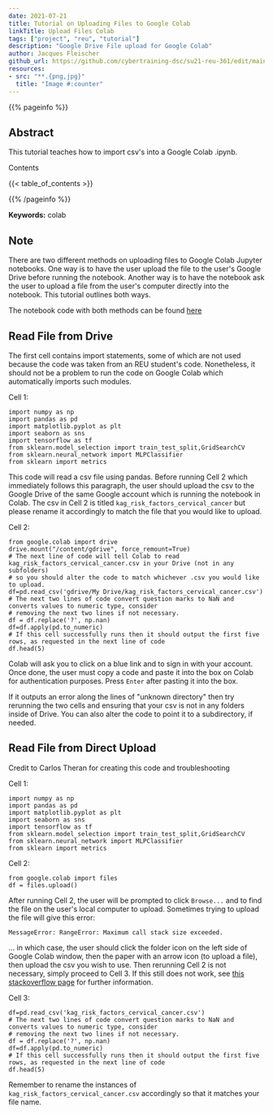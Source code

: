 ```yaml
---
date: 2021-07-21
title: Tutorial on Uploading Files to Google Colab
linkTitle: Upload Files Colab
tags: ["project", "reu", "tutorial"]
description: "Google Drive File upload for Google Colab"
author: Jacques Fleischer
github_url: https://github.com/cybertraining-dsc/su21-reu-361/edit/main/tutorials/colab/index.md
resources:
- src: "**.{png,jpg}"
  title: "Image #:counter"
---
```



{{% pageinfo %}}

## Abstract

This tutorial teaches how to import csv's into a Google Colab .ipynb.

Contents

{{< table_of_contents >}}

{{% /pageinfo %}}

**Keywords:** colab


## Note

There are two different methods on uploading files to Google Colab Jupyter notebooks. One way is to
have the user upload the file to the user's Google Drive before running the notebook. Another way
is to have the notebook ask the user to upload a file from the user's computer directly into the notebook. 
This tutorial outlines both ways.

The notebook code with both methods can be found [here](https://colab.research.google.com/drive/1nUMmLYpz_4fILf6xrJMDWs9_vFFUrZQ6?usp=sharing)

## Read File from Drive

The first cell contains import statements, some of which are not used because the code was taken from an
REU student's code. Nonetheless, it should not be a problem to run the code on Google Colab which
automatically imports such modules.

Cell 1:
```angular2html
import numpy as np
import pandas as pd
import matplotlib.pyplot as plt
import seaborn as sns
import tensorflow as tf
from sklearn.model_selection import train_test_split,GridSearchCV
from sklearn.neural_network import MLPClassifier
from sklearn import metrics
```

This code will read a csv file using pandas. Before running Cell 2 which immediately follows this paragraph, the user
should upload the csv to the Google Drive of the same Google account which is running the notebook in Colab. The
csv in Cell 2 is titled `kag_risk_factors_cervical_cancer` but please rename it accordingly to match the file
that you would like to upload.

Cell 2:
```angular2html
from google.colab import drive 
drive.mount("/content/gdrive", force_remount=True)
# The next line of code will tell Colab to read kag_risk_factors_cervical_cancer.csv in your Drive (not in any subfolders)
# so you should alter the code to match whichever .csv you would like to upload.
df=pd.read_csv('gdrive/My Drive/kag_risk_factors_cervical_cancer.csv')
# The next two lines of code convert question marks to NaN and converts values to numeric type, consider 
# removing the next two lines if not necessary.
df = df.replace('?', np.nan) 
df=df.apply(pd.to_numeric)
# If this cell successfully runs then it should output the first five rows, as requested in the next line of code
df.head(5)
```

Colab will ask you to click on a blue link and to sign in with your account. Once done, the user must copy a code
and paste it into the box on Colab for authentication purposes. Press `Enter` after pasting it into the box.

If it outputs an error along the lines of "unknown directory" then try rerunning the two cells and ensuring that
your csv is not in any folders inside of Drive. You can also alter the code to point it to a subdirectory, if needed.


## Read File from Direct Upload

Credit to Carlos Theran for creating this code and troubleshooting

Cell 1:
```angular2html
import numpy as np
import pandas as pd
import matplotlib.pyplot as plt
import seaborn as sns
import tensorflow as tf
from sklearn.model_selection import train_test_split,GridSearchCV
from sklearn.neural_network import MLPClassifier
from sklearn import metrics
```

Cell 2:
```angular2html
from google.colab import files
df = files.upload()
```

After running Cell 2, the user will be prompted to click `Browse...` and to find the file on the user's local
computer to upload. Sometimes trying to upload the file will give this error:

`MessageError: RangeError: Maximum call stack size exceeded.`

... in which case, the user should click the folder icon on the left side of Google Colab window, then the paper
with an arrow icon (to upload a file), then upload the csv you wish to use. Then rerunning Cell 2 is not
necessary, simply proceed to Cell 3. If this still does not work, see [this stackoverflow page](https://stackoverflow.com/questions/53630073/google-colaboratory-import-data-stack-size-exceeded) for further information.

Cell 3:
```angular2html
df=pd.read_csv('kag_risk_factors_cervical_cancer.csv')
# The next two lines of code convert question marks to NaN and converts values to numeric type, consider 
# removing the next two lines if not necessary.
df = df.replace('?', np.nan) 
df=df.apply(pd.to_numeric)
# If this cell successfully runs then it should output the first five rows, as requested in the next line of code
df.head(5)
```

Remember to rename the instances of `kag_risk_factors_cervical_cancer.csv` accordingly so that it matches your file name.
